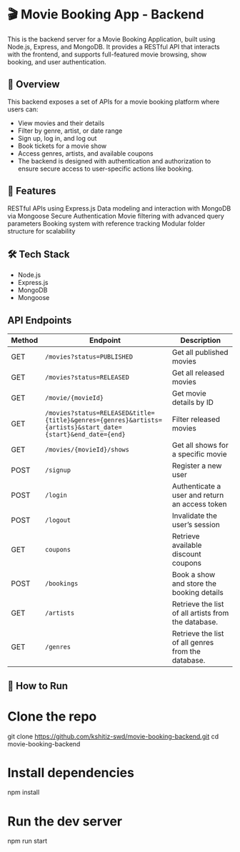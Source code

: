 # 🎬 Movie Booking App - Backend
This is the backend server for a Movie Booking Application, built using Node.js, Express, and MongoDB. It provides a RESTful API that interacts with the frontend, and supports full-featured movie browsing, show booking, and user authentication.

## 📖 Overview
This backend exposes a set of APIs for a movie booking platform where users can:

- View movies and their details
- Filter by genre, artist, or date range
- Sign up, log in, and log out
- Book tickets for a movie show
- Access genres, artists, and available coupons
- The backend is designed with authentication and authorization to ensure secure access to user-specific actions like booking.

## 🚀 Features

RESTful APIs using Express.js
Data modeling and interaction with MongoDB via Mongoose
Secure  Authentication
Movie filtering with advanced query parameters
Booking system with reference tracking
Modular folder structure for scalability

## 🛠️ Tech Stack

- Node.js
- Express.js
- MongoDB
- Mongoose

## API Endpoints
| Method | Endpoint                                                                                                    | Description                        |
| ------ | ----------------------------------------------------------------------------------------------------------- | ---------------------------------- |
| GET    | `/movies?status=PUBLISHED`                                                                                  | Get all published movies           |
| GET    | `/movies?status=RELEASED`                                                                                   | Get all released movies            |
| GET    | `/movie/{movieId}`                                                                                          | Get movie details by ID            |
| GET    | `/movies?status=RELEASED&title={title}&genres={genres}&artists={artists}&start_date={start}&end_date={end}` | Filter released movies             |
| GET    | `/movies/{movieId}/shows`                                                                                   | Get all shows for a specific movie |
| POST   | `/signup`                                                                                                   | Register a new user                |
| POST   | `/login`                                                                                                    | Authenticate a user and return an access token |
| POST   | `/logout`                                                                                                   | Invalidate the user’s session      |
| GET    | `coupons`                                                                                                   | Retrieve available discount coupons |
| POST   | `/bookings`                                                                                                 | Book a show and store the booking details |
| GET    | `/artists`                                                                                                  | Retrieve the list of all artists from the database. |
| GET    | `/genres`                                                                                                   | Retrieve the list of all genres from the database.  |

## 🚀 How to Run

# Clone the repo
git clone https://github.com/kshitiz-swd/movie-booking-backend.git
cd movie-booking-backend

# Install dependencies
npm install

# Run the dev server
npm run start


